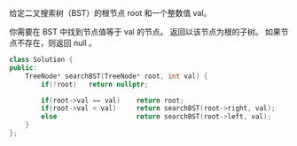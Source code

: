 给定二叉搜索树（BST）的根节点 root 和一个整数值 val。

你需要在 BST 中找到节点值等于 val 的节点。 返回以该节点为根的子树。 如果节点不存在，则返回 null 。

 

```c++
class Solution {
public:
    TreeNode* searchBST(TreeNode* root, int val) {
        if(!root)   return nullptr;

        if(root->val == val)    return root;
        if(root->val < val)     return searchBST(root->right, val);
        else                    return searchBST(root->left, val);
    }
};
```

